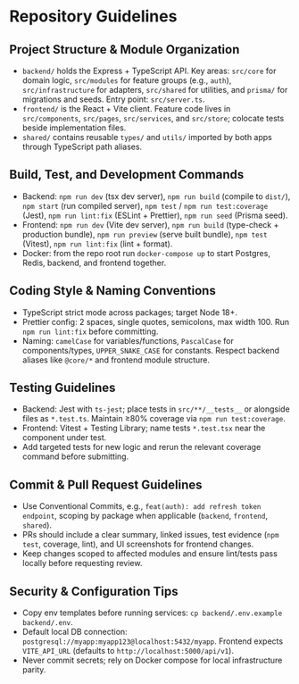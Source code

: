 # Repository Guidelines

## Project Structure & Module Organization
- `backend/` holds the Express + TypeScript API. Key areas: `src/core` for domain logic, `src/modules` for feature groups (e.g., `auth`), `src/infrastructure` for adapters, `src/shared` for utilities, and `prisma/` for migrations and seeds. Entry point: `src/server.ts`.
- `frontend/` is the React + Vite client. Feature code lives in `src/components`, `src/pages`, `src/services`, and `src/store`; colocate tests beside implementation files.
- `shared/` contains reusable `types/` and `utils/` imported by both apps through TypeScript path aliases.

## Build, Test, and Development Commands
- Backend: `npm run dev` (tsx dev server), `npm run build` (compile to `dist/`), `npm start` (run compiled server), `npm test` / `npm run test:coverage` (Jest), `npm run lint:fix` (ESLint + Prettier), `npm run seed` (Prisma seed).
- Frontend: `npm run dev` (Vite dev server), `npm run build` (type-check + production bundle), `npm run preview` (serve built bundle), `npm test` (Vitest), `npm run lint:fix` (lint + format).
- Docker: from the repo root run `docker-compose up` to start Postgres, Redis, backend, and frontend together.

## Coding Style & Naming Conventions
- TypeScript strict mode across packages; target Node 18+.
- Prettier config: 2 spaces, single quotes, semicolons, max width 100. Run `npm run lint:fix` before committing.
- Naming: `camelCase` for variables/functions, `PascalCase` for components/types, `UPPER_SNAKE_CASE` for constants. Respect backend aliases like `@core/*` and frontend module structure.

## Testing Guidelines
- Backend: Jest with `ts-jest`; place tests in `src/**/__tests__` or alongside files as `*.test.ts`. Maintain ≥80% coverage via `npm run test:coverage`.
- Frontend: Vitest + Testing Library; name tests `*.test.tsx` near the component under test.
- Add targeted tests for new logic and rerun the relevant coverage command before submitting.

## Commit & Pull Request Guidelines
- Use Conventional Commits, e.g., `feat(auth): add refresh token endpoint`, scoping by package when applicable (`backend`, `frontend`, `shared`).
- PRs should include a clear summary, linked issues, test evidence (`npm test`, coverage, lint), and UI screenshots for frontend changes.
- Keep changes scoped to affected modules and ensure lint/tests pass locally before requesting review.

## Security & Configuration Tips
- Copy env templates before running services: `cp backend/.env.example backend/.env`.
- Default local DB connection: `postgresql://myapp:myapp123@localhost:5432/myapp`. Frontend expects `VITE_API_URL` (defaults to `http://localhost:5000/api/v1`).
- Never commit secrets; rely on Docker compose for local infrastructure parity.

